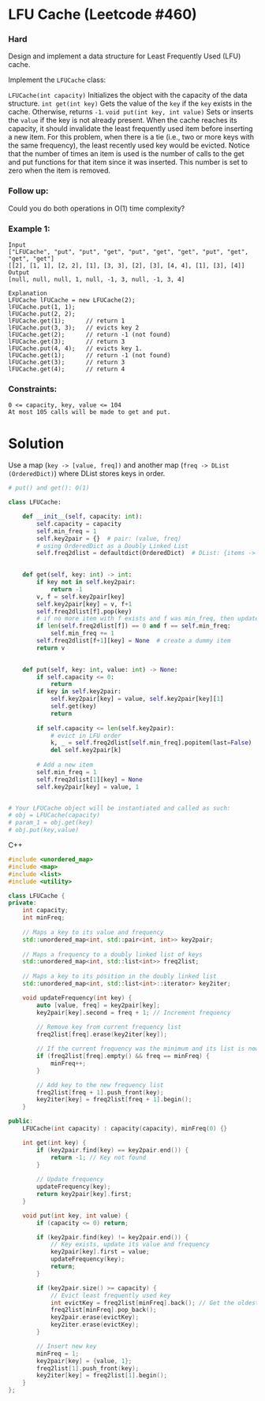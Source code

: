 LFU Cache (Leetcode #460)
===============================
### Hard

Design and implement a data structure for Least Frequently Used (LFU) cache.

Implement the `LFUCache` class:

`LFUCache(int capacity)` Initializes the object with the capacity of the data structure.
`int get(int key)` Gets the value of the `key` if the `key` exists in the cache. Otherwise, returns `-1`.
`void put(int key, int value)` Sets or inserts the `value` if the key is not already present. When the cache reaches its capacity,
it should invalidate the least frequently used item before inserting a new item. For this problem, when there is a tie
(i.e., two or more keys with the same frequency), the least recently used key would be evicted.
Notice that the number of times an item is used is the number of calls to the get and put functions for that item since it was inserted.
This number is set to zero when the item is removed.

### Follow up:
Could you do both operations in O(1) time complexity?

 

### Example 1:
```
Input
["LFUCache", "put", "put", "get", "put", "get", "get", "put", "get", "get", "get"]
[[2], [1, 1], [2, 2], [1], [3, 3], [2], [3], [4, 4], [1], [3], [4]]
Output
[null, null, null, 1, null, -1, 3, null, -1, 3, 4]

Explanation
LFUCache lFUCache = new LFUCache(2);
lFUCache.put(1, 1);
lFUCache.put(2, 2);
lFUCache.get(1);      // return 1
lFUCache.put(3, 3);   // evicts key 2
lFUCache.get(2);      // return -1 (not found)
lFUCache.get(3);      // return 3
lFUCache.put(4, 4);   // evicts key 1.
lFUCache.get(1);      // return -1 (not found)
lFUCache.get(3);      // return 3
lFUCache.get(4);      // return 4
```
 

### Constraints:
```
0 <= capacity, key, value <= 104
At most 105 calls will be made to get and put.
```

Solution
========
Use a map (`key -> [value, freq])` and another map (`freq -> DList (OrderedDict)`) where DList stores keys in order.

```python
# put() and get(): O(1)

class LFUCache:

    def __init__(self, capacity: int):
        self.capacity = capacity
        self.min_freq = 1
        self.key2pair = {}  # pair: (value, freq)
        # using OrderedDict as a Doubly Linked List
        self.freq2dlist = defaultdict(OrderedDict)  # DList: {items -> key}
        

    def get(self, key: int) -> int:
        if key not in self.key2pair:
            return -1
        v, f = self.key2pair[key]
        self.key2pair[key] = v, f+1
        self.freq2dlist[f].pop(key)
        # if no more item with f exists and f was min_freq, then update min_freq
        if len(self.freq2dlist[f]) == 0 and f == self.min_freq:
            self.min_freq += 1
        self.freq2dlist[f+1][key] = None  # create a dummy item
        return v
        

    def put(self, key: int, value: int) -> None:
        if self.capacity <= 0:
            return
        if key in self.key2pair:
            self.key2pair[key] = value, self.key2pair[key][1]
            self.get(key)
            return
        
        if self.capacity <= len(self.key2pair):
            # evict in LFU order
            k, _ = self.freq2dlist[self.min_freq].popitem(last=False)  # FIFO order
            del self.key2pair[k]
        
        # Add a new item
        self.min_freq = 1
        self.freq2dlist[1][key] = None
        self.key2pair[key] = value, 1


# Your LFUCache object will be instantiated and called as such:
# obj = LFUCache(capacity)
# param_1 = obj.get(key)
# obj.put(key,value)
```

C++
```c++
#include <unordered_map>
#include <map>
#include <list>
#include <utility>

class LFUCache {
private:
    int capacity;
    int minFreq;
    
    // Maps a key to its value and frequency
    std::unordered_map<int, std::pair<int, int>> key2pair;
    
    // Maps a frequency to a doubly linked list of keys
    std::unordered_map<int, std::list<int>> freq2list;
    
    // Maps a key to its position in the doubly linked list
    std::unordered_map<int, std::list<int>::iterator> key2iter;

    void updateFrequency(int key) {
        auto [value, freq] = key2pair[key];
        key2pair[key].second = freq + 1; // Increment frequency
        
        // Remove key from current frequency list
        freq2list[freq].erase(key2iter[key]);

        // If the current frequency was the minimum and its list is now empty, increment minFreq
        if (freq2list[freq].empty() && freq == minFreq) {
            minFreq++;
        }

        // Add key to the new frequency list
        freq2list[freq + 1].push_front(key);
        key2iter[key] = freq2list[freq + 1].begin();
    }

public:
    LFUCache(int capacity) : capacity(capacity), minFreq(0) {}

    int get(int key) {
        if (key2pair.find(key) == key2pair.end()) {
            return -1; // Key not found
        }
        
        // Update frequency
        updateFrequency(key);
        return key2pair[key].first;
    }

    void put(int key, int value) {
        if (capacity <= 0) return;

        if (key2pair.find(key) != key2pair.end()) {
            // Key exists, update its value and frequency
            key2pair[key].first = value;
            updateFrequency(key);
            return;
        }

        if (key2pair.size() >= capacity) {
            // Evict least frequently used key
            int evictKey = freq2list[minFreq].back(); // Get the oldest key in the minFreq list
            freq2list[minFreq].pop_back();
            key2pair.erase(evictKey);
            key2iter.erase(evictKey);
        }

        // Insert new key
        minFreq = 1;
        key2pair[key] = {value, 1};
        freq2list[1].push_front(key);
        key2iter[key] = freq2list[1].begin();
    }
};

```
